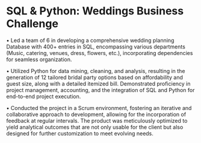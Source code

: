 # SQL & Python: Weddings Business Challenge 

•	Led a team of 6 in developing a comprehensive wedding planning Database with 400+ entries in SQL, encompassing various departments (Music, catering, venues, dress, flowers, etc.), incorporating dependencies for seamless organization.

•	Utilized Python for data mining, cleaning, and analysis, resulting in the generation of 12 tailored bridal party options based on affordability and guest size, along with a detailed itemized bill. Demonstrated proficiency in project management, accounting, and the integration of SQL and Python for end-to-end project execution. 

•	Conducted the project in a Scrum environment, fostering an iterative and collaborative approach to development, allowing for the incorporation of feedback at regular intervals. The product was meticulously optimized to yield analytical outcomes that are not only usable for the client but also designed for further customization to meet evolving needs.
